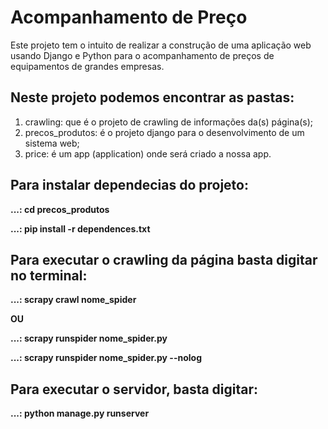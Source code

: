 # Acompanhamento de Preço
Este projeto tem o intuito de realizar a construção de uma aplicação web usando Django e Python para o acompanhamento de preços de equipamentos de grandes empresas.

## Neste projeto podemos encontrar as pastas:
1. crawling: que é o projeto de crawling de informações da(s) página(s);
2. precos_produtos: é o projeto django para o desenvolvimento de um sistema web;
3. price: é um app (application) onde será criado a nossa app.

## Para instalar dependecias do projeto:
**...: cd precos_produtos**

**...: pip install -r dependences.txt**

## Para executar o crawling da página basta digitar no terminal:
**...: scrapy crawl nome_spider**

**OU**

**...: scrapy runspider nome_spider.py**

**...: scrapy runspider nome_spider.py --nolog**

## Para executar o servidor, basta digitar:
**...: python manage.py runserver**
